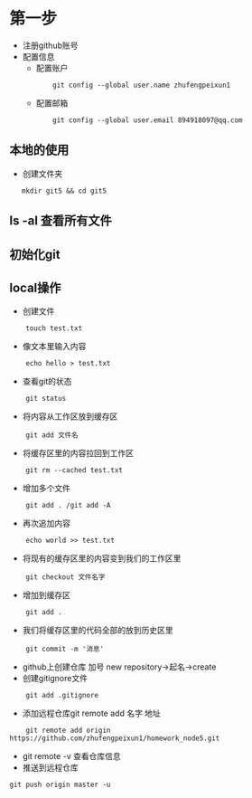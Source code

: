 # 第一步
- 注册github账号
- 配置信息
    - 配置账户
        ```
            git config --global user.name zhufengpeixun1
        ```
    - 配置邮箱
        ```
            git config --global user.email 894918097@qq.com
        ```
## 本地的使用
- 创建文件夹
```
   mkdir git5 && cd git5
```
## ls -al 查看所有文件
## 初始化git 
## local操作
- 创建文件
```
    touch test.txt
```
- 像文本里输入内容
```
    echo hello > test.txt
```
- 查看git的状态
```
    git status
```
- 将内容从工作区放到缓存区
```
    git add 文件名
``` 
- 将缓存区里的内容拉回到工作区
```
    git rm --cached test.txt
```
- 增加多个文件
```
    git add . /git add -A
```
- 再次追加内容
```
    echo world >> test.txt
```
- 将现有的缓存区里的内容变到我们的工作区里
```
    git checkout 文件名字
```
- 增加到缓存区
```
    git add .
```
- 我们将缓存区里的代码全部的放到历史区里
```
    git commit -m '消息'
```
- github上创建仓库
加号 new repository->起名->create
- 创建gitignore文件
```
    git add .gitignore
```
- 添加远程仓库git remote add 名字 地址
```
    git remote add origin https://github.com/zhufengpeixun1/homework_node5.git
```
- git remote -v  查看仓库信息
- 推送到远程仓库
```
git push origin master -u
```
